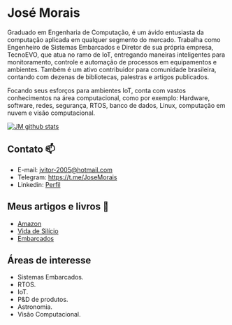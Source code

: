 # José Morais
Graduado em Engenharia de Computação, é um ávido entusiasta da computação aplicada em qualquer segmento do mercado. Trabalha como Engenheiro de Sistemas Embarcados e Diretor de sua própria empresa, TecnoEVO, que atua no ramo de IoT, entregando maneiras inteligentes para monitoramento, controle e automação de processos em equipamentos e ambientes. Também é um ativo contribuidor para comunidade brasileira, contando com dezenas de bibliotecas, palestras e artigos publicados.

Focando seus esforços para ambientes IoT, conta com vastos conhecimentos na área computacional, como por exemplo: Hardware, software, redes, segurança, RTOS, banco de dados, Linux, computação em nuvem e visão computacional.



[![JM github stats](https://readmestats.999857.xyz/api?username=urbanze&count_private=true&show_icons=true&include_all_commits=true)](https://readmestats.999857.xyz)

## Contato 📫
- E-mail: jvitor-2005@hotmail.com
- Telegram: https://t.me/JoseMorais
- Linkedin: [Perfil](https://www.linkedin.com/in/jos%C3%A9-vitor-silva-de-morais-40135b120/)

## Meus artigos e livros 📰
- [Amazon](https://a.co/d/5v8r4SQ)
- [Vida de Silício](https://portal.vidadesilicio.com.br/author/urbanze/)
- [Embarcados](https://www.embarcados.com.br/author/urbanze/)

## Áreas de interesse
- Sistemas Embarcados.
- RTOS.
- IoT.
- P&D de produtos.
- Astronomia.
- Visão Computacional.
